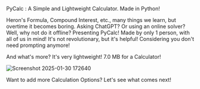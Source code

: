 PyCalc : A Simple and Lightweight Calculator. Made in Python!

Heron's Formula, Compound Interest, etc., many things we learn, but overtime it becomes boring.
Asking ChatGPT? Or using an online solver? Well, why not do it offline?
Presenting PyCalc! Made by only 1 person, with all of us in mind! 
It's not revolutionary, but it's helpful! Considering you don't need prompting anymore!

And what's more? It's very lightweight! 7.0 MB for a Calculator!

![Screenshot 2025-01-30 172640](https://github.com/user-attachments/assets/00721aee-02e5-4211-ab11-00b2fb3959df)

Want to add more Calculation Options? Let's see what comes next!
